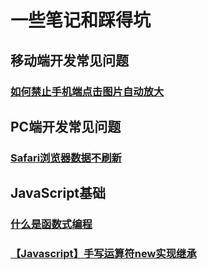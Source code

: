 # 一些笔记和踩得坑

## 移动端开发常见问题

### [如何禁止手机端点击图片自动放大](../Mobile/1.md)

## PC端开发常见问题

### [Safari浏览器数据不刷新](../PC/1.md)

## JavaScript基础

### [什么是函数式编程](../JavaScript/FunctionProgram.md)

### [【Javascript】手写运算符new实现继承](../JavaScript/HandWritingNew.md)